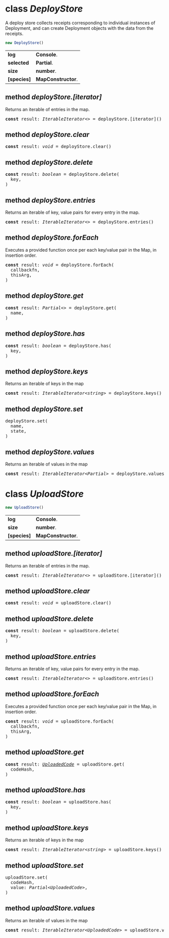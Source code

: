 <!-- @hackbg/docs: begin -->

# class *DeployStore*
A deploy store collects receipts corresponding to individual instances of Deployment,
and can create Deployment objects with the data from the receipts.

```typescript
new DeployStore()
```

<table><tbody>
<tr><td valign="top">
<strong>log</strong></td>
<td><strong>Console</strong>. </td></tr>
<tr><td valign="top">
<strong>selected</strong></td>
<td><strong>Partial</strong>. </td></tr>
<tr><td valign="top">
<strong>size</strong></td>
<td><strong>number</strong>. </td></tr>
<tr><td valign="top">
<strong>[species]</strong></td>
<td><strong>MapConstructor</strong>. </td></tr></tbody></table>

## method *deployStore.[iterator]*
Returns an iterable of entries in the map.
<pre>
<strong>const</strong> result: <em>IterableIterator&lt;&gt;</em> = deployStore.[iterator]()
</pre>

## method *deployStore.clear*
<pre>
<strong>const</strong> result: <em>void</em> = deployStore.clear()
</pre>

## method *deployStore.delete*

<pre>
<strong>const</strong> result: <em>boolean</em> = deployStore.delete(
  key,
)
</pre>

## method *deployStore.entries*
Returns an iterable of key, value pairs for every entry in the map.
<pre>
<strong>const</strong> result: <em>IterableIterator&lt;&gt;</em> = deployStore.entries()
</pre>

## method *deployStore.forEach*
Executes a provided function once per each key/value pair in the Map, in insertion order.
<pre>
<strong>const</strong> result: <em>void</em> = deployStore.forEach(
  callbackfn,
  thisArg,
)
</pre>

## method *deployStore.get*
<pre>
<strong>const</strong> result: <em>Partial&lt;&gt;</em> = deployStore.get(
  name,
)
</pre>

## method *deployStore.has*

<pre>
<strong>const</strong> result: <em>boolean</em> = deployStore.has(
  key,
)
</pre>

## method *deployStore.keys*
Returns an iterable of keys in the map
<pre>
<strong>const</strong> result: <em>IterableIterator&lt;string&gt;</em> = deployStore.keys()
</pre>

## method *deployStore.set*
<pre>
deployStore.set(
  name,
  state,
)
</pre>

## method *deployStore.values*
Returns an iterable of values in the map
<pre>
<strong>const</strong> result: <em>IterableIterator&lt;Partial&gt;</em> = deployStore.values()
</pre>

# class *UploadStore*
```typescript
new UploadStore()
```

<table><tbody>
<tr><td valign="top">
<strong>log</strong></td>
<td><strong>Console</strong>. </td></tr>
<tr><td valign="top">
<strong>size</strong></td>
<td><strong>number</strong>. </td></tr>
<tr><td valign="top">
<strong>[species]</strong></td>
<td><strong>MapConstructor</strong>. </td></tr></tbody></table>

## method *uploadStore.[iterator]*
Returns an iterable of entries in the map.
<pre>
<strong>const</strong> result: <em>IterableIterator&lt;&gt;</em> = uploadStore.[iterator]()
</pre>

## method *uploadStore.clear*
<pre>
<strong>const</strong> result: <em>void</em> = uploadStore.clear()
</pre>

## method *uploadStore.delete*

<pre>
<strong>const</strong> result: <em>boolean</em> = uploadStore.delete(
  key,
)
</pre>

## method *uploadStore.entries*
Returns an iterable of key, value pairs for every entry in the map.
<pre>
<strong>const</strong> result: <em>IterableIterator&lt;&gt;</em> = uploadStore.entries()
</pre>

## method *uploadStore.forEach*
Executes a provided function once per each key/value pair in the Map, in insertion order.
<pre>
<strong>const</strong> result: <em>void</em> = uploadStore.forEach(
  callbackfn,
  thisArg,
)
</pre>

## method *uploadStore.get*
<pre>
<strong>const</strong> result: <em><a href="#">UploadedCode</a></em> = uploadStore.get(
  codeHash,
)
</pre>

## method *uploadStore.has*

<pre>
<strong>const</strong> result: <em>boolean</em> = uploadStore.has(
  key,
)
</pre>

## method *uploadStore.keys*
Returns an iterable of keys in the map
<pre>
<strong>const</strong> result: <em>IterableIterator&lt;string&gt;</em> = uploadStore.keys()
</pre>

## method *uploadStore.set*
<pre>
uploadStore.set(
  codeHash,
  value: <em>Partial&lt;UploadedCode&gt;</em>,
)
</pre>

## method *uploadStore.values*
Returns an iterable of values in the map
<pre>
<strong>const</strong> result: <em>IterableIterator&lt;UploadedCode&gt;</em> = uploadStore.values()
</pre>
<!-- @hackbg/docs: end -->